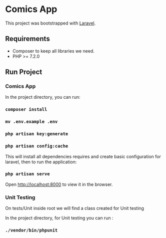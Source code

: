 # Comics App

This project was bootstrapped with [Laravel](https://laravel.com).

## Requirements

* Composer to keep all libraries we need.
* PHP >= 7.2.0

## Run Project

### Comics App

In the project directory, you can run:

### `composer install`
### `mv .env.example .env`
### `php artisan key:generate`
### `php artisan config:cache`

This will install all dependencies requires and create basic configuration for laravel, then to run the application:

### `php artisan serve`

Open [http://localhost:8000](http://localhost:8000) to view it in the browser.

### Unit Testing

On tests/Unit inside root we will find a class created for Unit testing

In the project directory, for Unit testing you can run :

### `./vendor/bin/phpunit`

